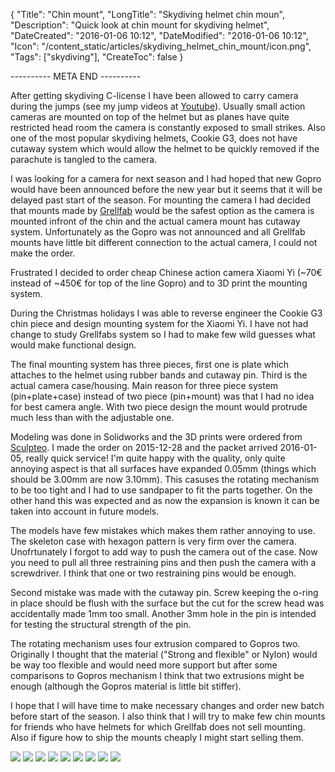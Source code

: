 {
    "Title": "Chin mount",
    "LongTitle": "Skydiving helmet chin moun",
    "Description": "Quick look at chin mount for skydiving helmet",
    "DateCreated": "2016-01-06 10:12",
    "DateModified": "2016-01-06 10:12",
    "Icon": "/content_static/articles/skydiving_helmet_chin_mount/icon.png",
    "Tags": ["skydiving"],
    "CreateToc": false
}

---------- META END ----------

After getting skydiving C-license I have been allowed to carry camera during the jumps (see my jump videos at [Youtube](https://www.youtube.com/channel/UCPeeAsX0zdJfkevITGJV-NQ)).
Usually small action cameras are mounted on top of the helmet but as planes have
quite restricted head room the camera is constantly exposed to small strikes.
Also one of the most popular skydiving helmets, Cookie G3, does not have cutaway system
which would allow the helmet to be quickly removed if the parachute is tangled to the camera.

I was looking for a camera for next season and I had hoped that new Gopro
would have been announced before the new year but it seems that it will be delayed past
start of the season. For mounting the camera I had decided that mounts made by [Grellfab](http://grellfab.com/)
would be the safest option as the camera is mounted infront of the chin and the actual camera mount
has cutaway system. Unfortunately as the Gopro was not announced and all Grellfab mounts have little
bit different connection to the actual camera, I could not make the order.

Frustrated I decided to order cheap Chinese action camera Xiaomi Yi
(~70€ instead of ~450€ for top of the line Gopro) and to 3D print the mounting
system.

During the Christmas holidays I was able to reverse engineer the Cookie G3 chin
piece and design mounting system for the Xiaomi Yi. I have not had change to
study Grellfabs system so I had to make few wild guesses what would make
functional design.

The final mounting system has three pieces, first one is plate which attaches to the
helmet using rubber bands and cutaway pin. Third is the actual camera case/housing.
Main reason for three piece system (pin+plate+case) instead of two piece (pin+mount)
was that I had no idea for best camera angle. With two piece design the mount would
protrude much less than with the adjustable one.

Modeling was done in Solidworks and the 3D prints were ordered from [Sculpteo](http://www.sculpteo.com/).
I made the order on 2015-12-28 and the packet arrived 2016-01-05, really quick service!
I'm quite happy with the quality, only quite annoying aspect is that all surfaces have
expanded 0.05mm (things which should be 3.00mm are now 3.10mm). This casuses the rotating mechanism to be too tight and I had to use
sandpaper to fit the parts together. On the other hand this was expected and as now the expansion is known it can be
taken into account in future models.

The models have few mistakes which makes them rather annoying to use.
The skeleton case with hexagon pattern is very firm over the camera. Unofrtunately
I forgot to add way to push the camera out of the case. Now you need to pull all
three restraining pins and then push the camera with a screwdriver. I think that
one or two restraining pins would be enough.

Second mistake was made with the cutaway pin. Screw keeping the o-ring in place should
be flush with the surface but the cut for the screw head was accidentally made 1mm too small.
Another 3mm hole in the pin is intended for testing the structural strength of the pin.

The rotating mechanism uses four extrusion compared to Gopros two. Originally I thought
that the material ("Strong and flexible" or Nylon) would be way too flexible and would need
more support but after some comparisons to Gopros mechanism I think that two extrusions might be enough
(although the Gopros material is little bit stiffer).

I hope that I will have time to make necessary changes and order new batch before start of the season.
I also think that I will try to make few chin mounts for friends who have helmets
for which Grellfab does not sell mounting. Also if figure how to ship the mounts cheaply I might
start selling them.

![](/content_static/articles/skydiving_helmet_chin_mount/first_images/small_skeleton_front.jpg)
![](/content_static/articles/skydiving_helmet_chin_mount/first_images/small_skeleton_side.jpg)
![](/content_static/articles/skydiving_helmet_chin_mount/first_images/small_skeleton_under.jpg)
![](/content_static/articles/skydiving_helmet_chin_mount/first_images/small_skeleton_under2.jpg)
![](/content_static/articles/skydiving_helmet_chin_mount/first_images/small_collection.jpg)
![](/content_static/articles/skydiving_helmet_chin_mount/first_images/small_empty_skeleton.jpg)
![](/content_static/articles/skydiving_helmet_chin_mount/first_images/small_gopro_back.jpg)
![](/content_static/articles/skydiving_helmet_chin_mount/first_images/small_gopro_minimal.jpg)
![](/content_static/articles/skydiving_helmet_chin_mount/first_images/small_xiaomi_minimal.jpg)
